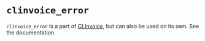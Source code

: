 # `clinvoice_error`

`clinvoice_error` is a part of [CLInvoice](https://github.com/Iron-E/clinvoice), but can also be used on its own. See the documentation.
